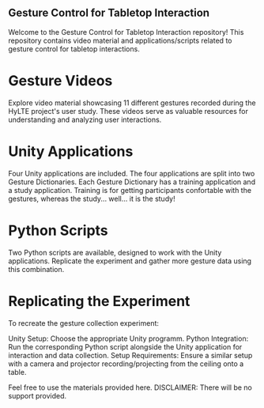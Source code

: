## Gesture Control for Tabletop Interaction
Welcome to the Gesture Control for Tabletop Interaction repository! This repository contains video material and applications/scripts related to gesture control for tabletop interactions. 

# Gesture Videos
Explore video material showcasing 11 different gestures recorded during the HyLTE project's user study. These videos serve as valuable resources for understanding and analyzing user interactions.

# Unity Applications
Four Unity applications are included. The four applications are split into two Gesture Dictionaries. Each Gesture Dictionary has a training application and a study application. Training is for getting participants confortable with the gestures, whereas the study... well... it is the study!

# Python Scripts
Two Python scripts are available, designed to work with the Unity applications. Replicate the experiment and gather more gesture data using this combination.

# Replicating the Experiment
To recreate the gesture collection experiment:

Unity Setup: Choose the appropriate Unity programm. 
Python Integration: Run the corresponding Python script alongside the Unity application for interaction and data collection.
Setup Requirements: Ensure a similar setup with a camera and projector recording/projecting from the ceiling onto a table.

Feel free to use the materials provided here. DISCLAIMER: There will be no support provided.
